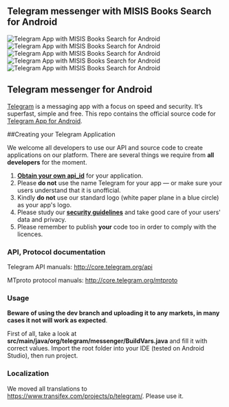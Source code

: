 ## Telegram messenger with MISIS Books Search for Android

![Telegram App with MISIS Books Search for Android](http://cs622417.vk.me/v622417446/2b54e/yZY2EHSWLWc.jpg)
![Telegram App with MISIS Books Search for Android](http://cs622417.vk.me/v622417446/2b558/veoIuLohIKo.jpg)
![Telegram App with MISIS Books Search for Android](http://cs622417.vk.me/v622417446/2b562/6LbTKXRFWgA.jpg)
![Telegram App with MISIS Books Search for Android](http://cs622417.vk.me/v622417446/2b56c/y4Y0waY8SWs.jpg)
![Telegram App with MISIS Books Search for Android](http://cs622417.vk.me/v622417446/2b594/63Hdpi3cuvA.jpg)

## Telegram messenger for Android

[Telegram](http://telegram.org) is a messaging app with a focus on speed and security. It’s superfast, simple and free.
This repo contains the official source code for [Telegram App for Android](https://play.google.com/store/apps/details?id=org.telegram.messenger).

##Creating your Telegram Application

We welcome all developers to use our API and source code to create applications on our platform.
There are several things we require from **all developers** for the moment.

1. [**Obtain your own api_id**](https://core.telegram.org/api/obtaining_api_id) for your application.
2. Please **do not** use the name Telegram for your app — or make sure your users understand that it is unofficial.
3. Kindly **do not** use our standard logo (white paper plane in a blue circle) as your app's logo.
3. Please study our [**security guidelines**](https://core.telegram.org/mtproto/security_guidelines) and take good care of your users' data and privacy.
4. Please remember to publish **your** code too in order to comply with the licences.

### API, Protocol documentation

Telegram API manuals: http://core.telegram.org/api

MTproto protocol manuals: http://core.telegram.org/mtproto

### Usage

**Beware of using the dev branch and uploading it to any markets, in many cases it not will work as expected**.

First of all, take a look at **src/main/java/org/telegram/messenger/BuildVars.java** and fill it with correct values.
Import the root folder into your IDE (tested on Android Studio), then run project.

### Localization

We moved all translations to https://www.transifex.com/projects/p/telegram/. Please use it.
